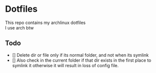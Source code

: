 # Dotfiles
This repo contains my archlinux dotfiles <br>
I use arch btw

## Todo
- [] Delete dir or file only if its normal folder, and not when its symlink
- [] Also check in the current folder if that dir exists in the first place to symlink 
   it otherwise it will result in loss of config file.

